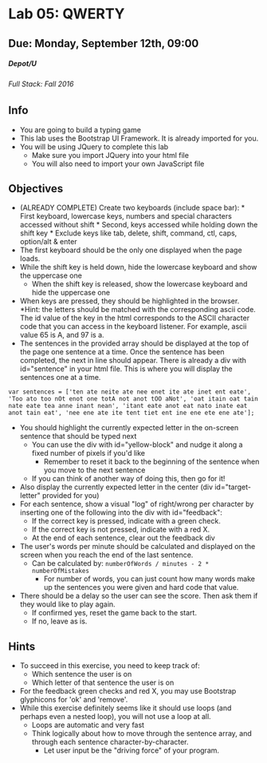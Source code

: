 # Lab 05: QWERTY
## Due: Monday, September 12th, 09:00
##### Depot/U 
###### Full Stack: Fall 2016

## Info
* You are going to build a typing game
* This lab uses the Bootstrap UI Framework. It is already imported for you.
* You will be using JQuery to complete this lab
    * Make sure you import JQuery into your html file
    * You will also need to import your own JavaScript file

## Objectives
* (ALREADY COMPLETE) Create two keyboards (include space bar):
		* First keyboard, lowercase keys, numbers and special characters accessed without shift
		* Second, keys accessed while holding down the shift key
		* Exclude keys like tab, delete, shift, command, ctl, caps, option/alt & enter
* The first keyboard should be the only one displayed when the page loads.
* While the shift key is held down, hide the lowercase keyboard and show the uppercase one
    * When the shift key is released, show the lowercase keyboard and hide the uppercase one
* When keys are pressed, they should be highlighted in the browser.
		*Hint: the letters should be matched with the corresponding ascii code. The id value of the key in the html corresponds to the ASCII character code that you can access in the keyboard listener. For example, ascii value 65 is A, and 97 is a.
* The sentences in the provided array should be displayed at the top of the page one sentence at a time. Once the sentence has been completed, the next in line should appear. There is already a div with id="sentence" in your html file. This is where you will display the sentences one at a time.
```
var sentences = ['ten ate neite ate nee enet ite ate inet ent eate', 'Too ato too nOt enot one totA not anot tOO aNot', 'oat itain oat tain nate eate tea anne inant nean', 'itant eate anot eat nato inate eat anot tain eat', 'nee ene ate ite tent tiet ent ine ene ete ene ate'];
```
* You should highlight the currently expected letter in the on-screen sentence that should be typed next
    * You can use the div with id="yellow-block" and nudge it along a fixed number of pixels if you'd like
        * Remember to reset it back to the beginning of the sentence when you move to the next sentence
    * If you can think of another way of doing this, then go for it!
* Also display the currently expected letter in the center (div id="target-letter" provided for you)
* For each sentence, show a visual "log" of right/wrong per character by inserting one of the following into the div with id="feedback":
    * If the correct key is pressed, indicate with a green check.
    * If the correct key is not pressed, indicate  with a red X.
    * At the end of each sentence, clear out the feedback div
* The user's words per minute should be calculated and displayed on the screen when you reach the end of the last sentence.
    * Can be calculated by: `numberOfWords / minutes - 2 * numberOfMistakes`
        * For number of words, you can just count how many words make up the sentences you were given and hard code that value.
* There should be a delay so the user can see the score. Then ask them if they would like to play again.
    * If confirmed yes, reset the game back to the start.
    * If no, leave as is.

## Hints
* To succeed in this exercise, you need to keep track of:
    * Which sentence the user is on
    * Which letter of that sentence the user is on
* For the feedback green checks and red X, you may use Bootstrap glyphicons for 'ok' and 'remove'.
* While this exercise definitely seems like it should use loops (and perhaps even a nested loop), you will not use a loop at all.
    * Loops are automatic and very fast
    * Think logically about how to move through the sentence array, and through each sentence character-by-character.
        * Let user input be the "driving force" of your program.